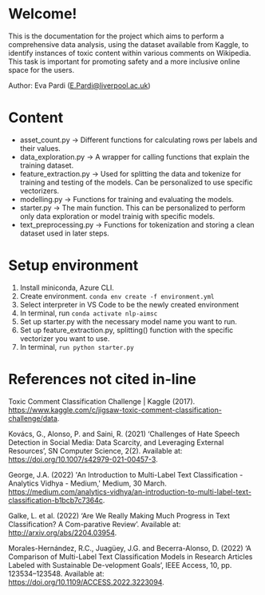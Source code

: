 # Welcome!

This is the documentation for the project which aims to perform a comprehensive data analysis, using the dataset available from Kaggle, to identify instances of toxic content within various comments on Wikipedia. This task is important for promoting safety and a more inclusive online space for the users.

Author: Eva Pardi (E.Pardi@liverpool.ac.uk)

# Content

- asset_count.py -> Different functions for calculating rows per labels and their values.
- data_exploration.py -> A wrapper for calling functions that explain the training dataset.
- feature_extraction.py -> Used for splitting the data and tokenize for training and testing of the models. Can be personalized to use specific vectorizers.
- modelling.py -> Functions for training and evaluating the models.
- starter.py -> The main function. This can be personalized to perform only data exploration or model trainig with specific models.
- text_preprocessing.py -> Functions for tokenization and storing a clean dataset used in later steps.

# Setup environment

1. Install miniconda, Azure CLI.
2. Create environment. `conda env create -f environment.yml`
3. Select interpreter in VS Code to be the newly created environment
4. In terminal, run `conda activate nlp-aimsc`
5. Set up starter.py with the necessary model name you want to run.
6. Set up feature_extraction.py, splitting() function with the specific vectorizer you want to use.
7. In terminal, `run python starter.py`


# References not cited in-line

Toxic Comment Classification Challenge | Kaggle (2017). https://www.kaggle.com/c/jigsaw-toxic-comment-classification-challenge/data.

Kovács, G., Alonso, P. and Saini, R. (2021) ‘Challenges of Hate Speech Detection in Social Media: Data Scarcity, and Leveraging External Resources’, SN Computer Science, 2(2). Available at: https://doi.org/10.1007/s42979-021-00457-3.

George, J.A. (2022) 'An Introduction to Multi-Label Text Classification - Analytics Vidhya - Medium,' Medium, 30 March. https://medium.com/analytics-vidhya/an-introduction-to-multi-label-text-classification-b1bcb7c7364c.

Galke, L. et al. (2022) ‘Are We Really Making Much Progress in Text Classification? A Com-parative Review’. Available at: http://arxiv.org/abs/2204.03954.

Morales-Hernández, R.C., Juagüey, J.G. and Becerra-Alonso, D. (2022) ‘A Comparison of Multi-Label Text Classification Models in Research Articles Labeled with Sustainable De-velopment Goals’, IEEE Access, 10, pp. 123534–123548. Available at: https://doi.org/10.1109/ACCESS.2022.3223094.